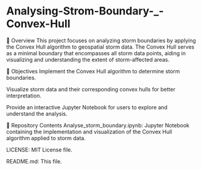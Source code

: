 # Analysing-Strom-Boundary-_-Convex-Hull
📘 Overview
This project focuses on analyzing storm boundaries by applying the Convex Hull algorithm to geospatial storm data. The Convex Hull serves as a minimal boundary that encompasses all storm data points, aiding in visualizing and understanding the extent of storm-affected areas.

🧠 Objectives
Implement the Convex Hull algorithm to determine storm boundaries.

Visualize storm data and their corresponding convex hulls for better interpretation.

Provide an interactive Jupyter Notebook for users to explore and understand the analysis.

📁 Repository Contents
Analyse_storm_boundary.ipynb: Jupyter Notebook containing the implementation and visualization of the Convex Hull algorithm applied to storm data.

LICENSE: MIT License file.

README.md: This file.
